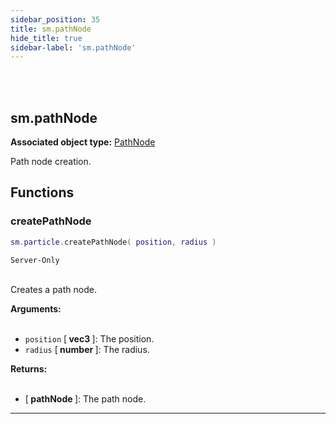 ```yaml
---
sidebar_position: 35
title: sm.pathNode
hide_title: true
sidebar-label: 'sm.pathNode'
---
```


<br></br>

## sm.pathNode

**Associated object type:** [PathNode](/docs/Game-Script-Environment/Userdata/PathNode)

Path node creation.

## Functions

### createPathNode

```lua
sm.particle.createPathNode( position, radius )
```
<code>Server-Only</code> <br></br>

Creates a path node.

<strong>Arguments:</strong> <br></br>

- <code>position</code> [<strong> vec3 </strong>]: The position.
- <code>radius</code> [<strong> number </strong>]: The radius.

<strong>Returns:</strong> <br></br>

- [<strong> pathNode </strong>]: The path node.

---














